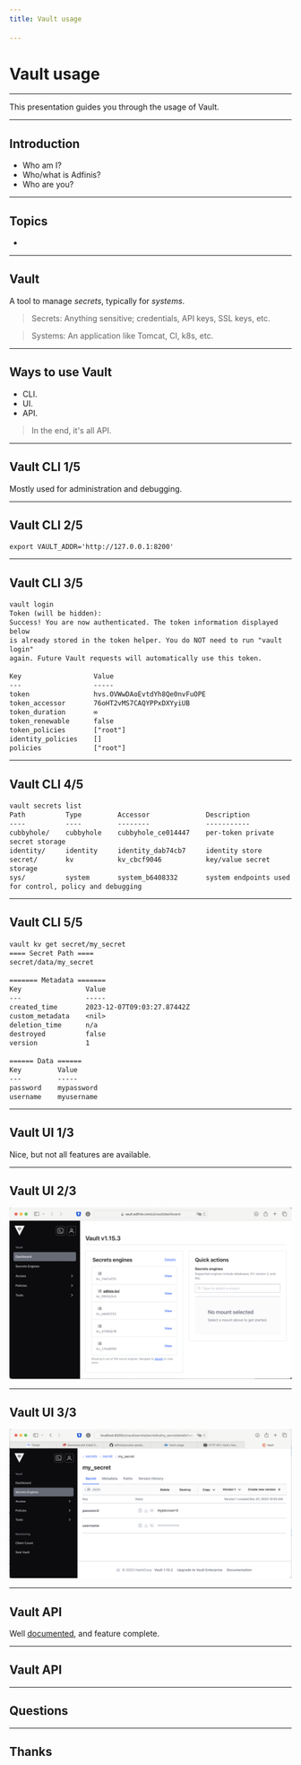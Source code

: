 ```yaml
---
title: Vault usage

---
```


# Vault usage

---

This presentation guides you through the usage of Vault.

---

## Introduction

- Who am I?
- Who/what is Adfinis?
- Who are you?

---

## Topics

-

---

## Vault

A tool to manage *secrets*, typically for *systems*.

> Secrets: Anything sensitive; credentials, API keys, SSL keys, etc.

> Systems: An application like Tomcat, CI, k8s, etc.

---

## Ways to use Vault

- CLI.
- UI.
- API.

> In the end, it's all API.

---

## Vault CLI 1/5

Mostly used for administration and debugging.

----

## Vault CLI 2/5

```text
export VAULT_ADDR='http://127.0.0.1:8200'
```

----

## Vault CLI 3/5

```text
vault login
Token (will be hidden): 
Success! You are now authenticated. The token information displayed below
is already stored in the token helper. You do NOT need to run "vault login"
again. Future Vault requests will automatically use this token.

Key                  Value
---                  -----
token                hvs.OVWwDAoEvtdYh8Qe0nvFuOPE
token_accessor       76oHT2vMS7CAQYPPxDXYyiUB
token_duration       ∞
token_renewable      false
token_policies       ["root"]
identity_policies    []
policies             ["root"]
```

----

## Vault CLI 4/5

```text
vault secrets list
Path          Type         Accessor              Description
----          ----         --------              -----------
cubbyhole/    cubbyhole    cubbyhole_ce014447    per-token private secret storage
identity/     identity     identity_dab74cb7     identity store
secret/       kv           kv_cbcf9046           key/value secret storage
sys/          system       system_b6408332       system endpoints used for control, policy and debugging
```

----

## Vault CLI 5/5

```shell
vault kv get secret/my_secret
==== Secret Path ====
secret/data/my_secret

======= Metadata =======
Key                Value
---                -----
created_time       2023-12-07T09:03:27.87442Z
custom_metadata    <nil>
deletion_time      n/a
destroyed          false
version            1

====== Data ======
Key         Value
---         -----
password    mypassword
username    myusername
```

---

## Vault UI 1/3

Nice, but not all features are available.

----

## Vault UI 2/3

![The Vault UI dashboard](https://raw.githubusercontent.com/adfinis/success-packages/master/images/vault-ui-dashboard.png)

----

## Vault UI 3/3

![The Vault UI exposing a KV](https://raw.githubusercontent.com/adfinis/success-packages/master/images/vault-ui-kv.png)

---

## Vault API

Well [documented](https://developer.hashicorp.com/vault/api-docs), and feature complete.

----

## Vault API

---

## Questions

---

## Thanks
